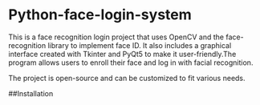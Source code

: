 # Python-face-login-system

This is a face recognition login project that uses OpenCV and the face-recognition library to implement face ID. It also includes a graphical interface created with Tkinter and PyQt5 to make it user-friendly.The program allows users to enroll their face and log in with facial recognition.

The project is open-source and can be customized to fit various needs.

##Installation
